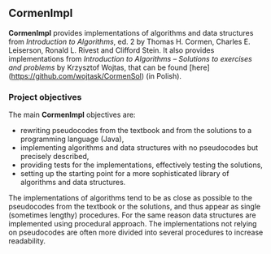CormenImpl
----------

**CormenImpl** provides implementations of algorithms and data structures from *Introduction to Algorithms*, ed. 2
by Thomas H. Cormen, Charles E. Leiserson, Ronald L. Rivest and Clifford Stein.
It also provides implementations from *Introduction to Algorithms – Solutions to exercises and problems* by Krzysztof Wojtas, that can be found [here] (https://github.com/wojtask/CormenSol) (in Polish).

### Project objectives

The main **CormenImpl** objectives are:
 * rewriting pseudocodes from the textbook and from the solutions to a programming language (Java),
 * implementing algorithms and data structures with no pseudocodes but precisely described,
 * providing tests for the implementations, effectively testing the solutions,
 * setting up the starting point for a more sophisticated library of algorithms and data structures.

The implementations of algorithms tend to be as close as possible to the pseudocodes from the textbook or the solutions,
and thus appear as single (sometimes lengthy) procedures. For the same reason data structures are implemented using procedural
approach. The implementations not relying on pseudocodes are often more divided into several procedures to increase readability.
